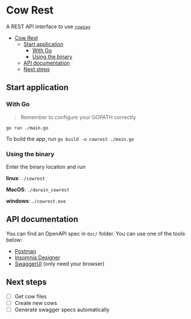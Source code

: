 # Cow Rest

A REST API interface to use [ `cowsay` ](https://github.com/schacon/cowsay)
- [Cow Rest](#cow-rest)
  - [Start application](#start-application)
    - [With Go](#with-go)
    - [Using the binary](#using-the-binary)
  - [API documentation](#api-documentation)
  - [Next steps](#next-steps)

## Start application

### With Go

> Remember to configure your GOPATH correctly

```shell
go run ./main.go
```

To build the app, run `go build -o cowrest ./main.go`

### Using the binary

Enter the binary location and run

**linux**: `./cowrest`

**MacOS**: `./darwin_cowrest`

**windows**: `./cowrest.exe`


## API documentation

You can find an OpenAPI spec in `doc/` folder. You can use one of the tools below:

- [Postman](https://www.postman.com)
- [Insomnia Designer](https://insomnia.rest/download/)
- [SwaggerUI](https://app.swaggerhub.com/apis/Yuhri-Bernardes/cowrest/1.0.0) (only need your browser)


## Next steps

- [ ] Get cow files
- [ ] Create new cows
- [ ] Generate swagger specs automatically